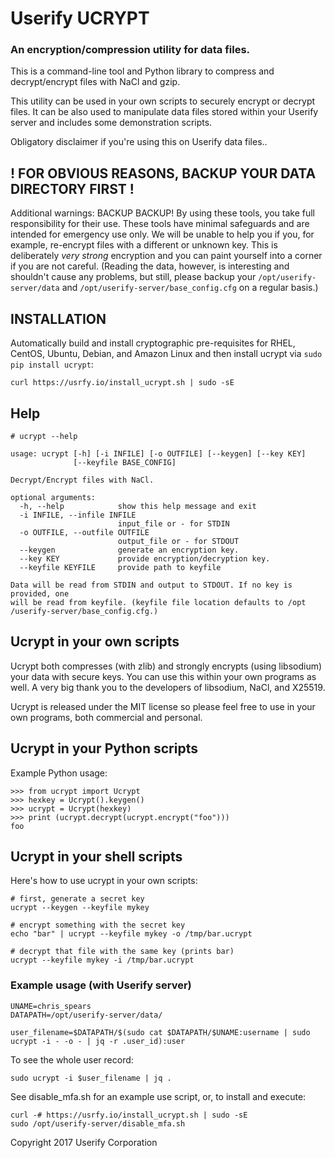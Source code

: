 # Userify UCRYPT

### An encryption/compression utility for data files.

This is a command-line tool and Python library to compress and decrypt/encrypt files with NaCl and gzip.

This utility can be used in your own scripts to securely encrypt or decrypt files. It can be also used to manipulate data files stored within your Userify server and includes some demonstration scripts.

Obligatory disclaimer if you're using this on Userify data files..

## ! FOR OBVIOUS REASONS, BACKUP YOUR DATA DIRECTORY FIRST !

Additional warnings: BACKUP BACKUP! By using these tools, you take full responsibility for their use. These tools have minimal safeguards and are intended for emergency use only. We will be unable to help you if you, for example, re-encrypt files with a different or unknown key. This is deliberately *very strong* encryption and you can paint yourself into a corner if you are not careful. (Reading the data, however, is interesting and shouldn't cause any problems, but still, please backup your `/opt/userify-server/data` and `/opt/userify-server/base_config.cfg` on a regular basis.)


## INSTALLATION

Automatically build and install cryptographic pre-requisites for RHEL, CentOS, Ubuntu, Debian, and Amazon Linux and then install ucrypt via `sudo pip install ucrypt`:

    curl https://usrfy.io/install_ucrypt.sh | sudo -sE


## Help

    # ucrypt --help

    usage: ucrypt [-h] [-i INFILE] [-o OUTFILE] [--keygen] [--key KEY]
                  [--keyfile BASE_CONFIG]

    Decrypt/Encrypt files with NaCl.

    optional arguments:
      -h, --help            show this help message and exit
      -i INFILE, --infile INFILE
                            input_file or - for STDIN
      -o OUTFILE, --outfile OUTFILE
                            output_file or - for STDOUT
      --keygen              generate an encryption key.
      --key KEY             provide encryption/decryption key.
      --keyfile KEYFILE     provide path to keyfile

    Data will be read from STDIN and output to STDOUT. If no key is provided, one
    will be read from keyfile. (keyfile file location defaults to /opt
    /userify-server/base_config.cfg.)



## Ucrypt in your own scripts

Ucrypt both compresses (with zlib) and strongly encrypts (using libsodium) your data with secure keys. You can use this within your own programs as well. A very big thank you to the developers of libsodium, NaCl, and X25519.

Ucrypt is released under the MIT license so please feel free to use in your own programs, both commercial and personal.



## Ucrypt in your Python scripts

Example Python usage:

    >>> from ucrypt import Ucrypt
    >>> hexkey = Ucrypt().keygen()
    >>> ucrypt = Ucrypt(hexkey)
    >>> print (ucrypt.decrypt(ucrypt.encrypt("foo")))
    foo


## Ucrypt in your shell scripts

Here's how to use ucrypt in your own scripts:

    # first, generate a secret key
    ucrypt --keygen --keyfile mykey

    # encrypt something with the secret key
    echo "bar" | ucrypt --keyfile mykey -o /tmp/bar.ucrypt

    # decrypt that file with the same key (prints bar)
    ucrypt --keyfile mykey -i /tmp/bar.ucrypt


### Example usage (with Userify server)

    UNAME=chris_spears
    DATAPATH=/opt/userify-server/data/

    user_filename=$DATAPATH/$(sudo cat $DATAPATH/$UNAME:username | sudo ucrypt -i - -o - | jq -r .user_id):user


To see the whole user record:

    sudo ucrypt -i $user_filename | jq .

See disable_mfa.sh for an example use script, or, to install and execute:

    curl -# https://usrfy.io/install_ucrypt.sh | sudo -sE
    sudo /opt/userify-server/disable_mfa.sh



Copyright 2017 Userify Corporation

